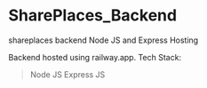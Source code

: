 # SharePlaces_Backend
shareplaces backend Node JS and Express Hosting


Backend hosted using railway.app. 
Tech Stack: 
> Node JS
> Express JS

